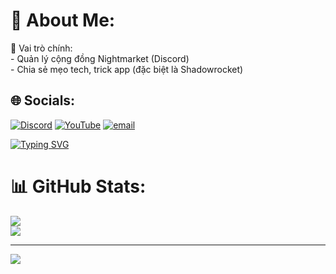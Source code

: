 # 💫 About Me:
🎯 Vai trò chính:<br>- Quản lý cộng đồng Nightmarket (Discord)<br>- Chia sẻ mẹo tech, trick app (đặc biệt là Shadowrocket)<br>

## 🌐 Socials:
[![Discord](https://img.shields.io/badge/Discord-%237289DA.svg?logo=discord&logoColor=white)](https://discord.gg/https://discord.gg/juY9tw5AJY) [![YouTube](https://img.shields.io/badge/YouTube-%23FF0000.svg?logo=YouTube&logoColor=white)](https://youtube.com/@N1ghtmarket) [![email](https://img.shields.io/badge/Email-D14836?logo=gmail&logoColor=white)](mailto:nightmarketshop.bongsusu@gmail.com) 

[![Typing SVG](https://readme-typing-svg.demolab.com?font=TIME&weight=800&size=40&duration=4999&pause=1000&color=6102F7&center=true&vCenter=true&width=435&lines=%C4%90%C3%8AM+XU%E1%BB%90NG+-+CH%E1%BB%A2+L%C3%8AN+;NIGHMARKET+SERVER)](https://git.io/typing-svg)

# 📊 GitHub Stats:
![](https://github-readme-stats.vercel.app/api?username=Nightmarketserver&theme=slateorange&hide_border=false&include_all_commits=false&count_private=false)<br/>
![](https://nirzak-streak-stats.vercel.app/?user=Nightmarketserver&theme=slateorange&hide_border=false)<br/>

---
[![](https://visitcount.itsvg.in/api?id=Nightmarketserver&icon=10&color=13)](https://visitcount.itsvg.in)

<!--
